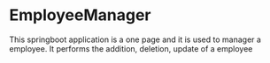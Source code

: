 # EmployeeManager
This springboot application is a one page and it is used to manager a employee.
It performs the addition, deletion, update of a employee

